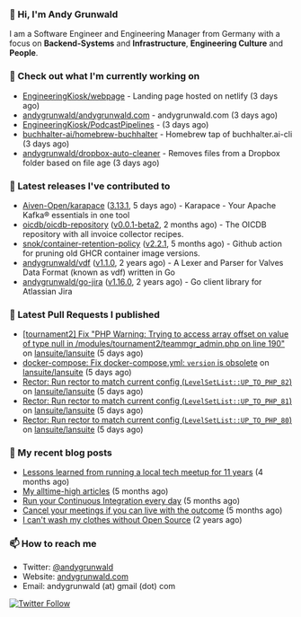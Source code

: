 ### 👋 Hi, I'm Andy Grunwald

I am a Software Engineer and Engineering Manager from Germany with a focus on **Backend-Systems** and **Infrastructure**, **Engineering Culture** and **People**.

### 👷 Check out what I'm currently working on


- [EngineeringKiosk/webpage](https://github.com/EngineeringKiosk/webpage) - Landing page hosted on netlify (3 days ago)
- [andygrunwald/andygrunwald.com](https://github.com/andygrunwald/andygrunwald.com) - andygrunwald.com (3 days ago)
- [EngineeringKiosk/PodcastPipelines](https://github.com/EngineeringKiosk/PodcastPipelines) -  (3 days ago)
- [buchhalter-ai/homebrew-buchhalter](https://github.com/buchhalter-ai/homebrew-buchhalter) - Homebrew tap of buchhalter.ai-cli (3 days ago)
- [andygrunwald/dropbox-auto-cleaner](https://github.com/andygrunwald/dropbox-auto-cleaner) - Removes files from a Dropbox folder based on file age (3 days ago)

### 🔭 Latest releases I've contributed to


- [Aiven-Open/karapace](https://github.com/Aiven-Open/karapace) ([3.13.1](https://github.com/Aiven-Open/karapace/releases/tag/3.13.1), 5 days ago) - Karapace - Your Apache Kafka® essentials in one tool
- [oicdb/oicdb-repository](https://github.com/oicdb/oicdb-repository) ([v0.0.1-beta2](https://github.com/oicdb/oicdb-repository/releases/tag/v0.0.1-beta2), 2 months ago) - The OICDB repository with all invoice collector recipes.
- [snok/container-retention-policy](https://github.com/snok/container-retention-policy) ([v2.2.1](https://github.com/snok/container-retention-policy/releases/tag/v2.2.1), 5 months ago) - Github action for pruning old GHCR container image versions.
- [andygrunwald/vdf](https://github.com/andygrunwald/vdf) ([v1.1.0](https://github.com/andygrunwald/vdf/releases/tag/v1.1.0), 2 years ago) - A Lexer and Parser for Valves Data Format (known as vdf) written in Go
- [andygrunwald/go-jira](https://github.com/andygrunwald/go-jira) ([v1.16.0](https://github.com/andygrunwald/go-jira/releases/tag/v1.16.0), 2 years ago) - Go client library for Atlassian Jira

### 🔨 Latest Pull Requests I published


- [[tournament2] Fix &#34;PHP Warning: Trying to access array offset on value of type null in /modules/tournament2/teammgr_admin.php on line 190&#34;](https://github.com/lansuite/lansuite/pull/1159) on [lansuite/lansuite](https://github.com/lansuite/lansuite) (5 days ago)
- [docker-compose: Fix docker-compose.yml: `version` is obsolete](https://github.com/lansuite/lansuite/pull/1158) on [lansuite/lansuite](https://github.com/lansuite/lansuite) (5 days ago)
- [Rector: Run rector to match current config (`LevelSetList::UP_TO_PHP_82`)](https://github.com/lansuite/lansuite/pull/1157) on [lansuite/lansuite](https://github.com/lansuite/lansuite) (5 days ago)
- [Rector: Run rector to match current config (`LevelSetList::UP_TO_PHP_81`)](https://github.com/lansuite/lansuite/pull/1156) on [lansuite/lansuite](https://github.com/lansuite/lansuite) (5 days ago)
- [Rector: Run rector to match current config (`LevelSetList::UP_TO_PHP_80`)](https://github.com/lansuite/lansuite/pull/1155) on [lansuite/lansuite](https://github.com/lansuite/lansuite) (5 days ago)

### 📝 My recent blog posts


- [Lessons learned from running a local tech meetup for 11 years](https://andygrunwald.com/blog/lessons-learned-from-running-a-local-tech-meetup-for-11-years/) (4 months ago)
- [My alltime-high articles](https://andygrunwald.com/blog/my-all-time-high-articles/) (5 months ago)
- [Run your Continuous Integration every day](https://andygrunwald.com/blog/run-your-continuous-integration-every-day/) (5 months ago)
- [Cancel your meetings if you can live with the outcome](https://andygrunwald.com/blog/cancel-your-meetings-if-you-can-live-with-the-outcome/) (5 months ago)
- [I can&#39;t wash my clothes without Open Source](https://andygrunwald.com/blog/i-cant-wash-my-clothes-without-open-source/) (2 years ago)

### 📫 How to reach me

- Twitter: [@andygrunwald](https://twitter.com/andygrunwald)
- Website: [andygrunwald.com](https://andygrunwald.com)
- Email: andygrunwald (at) gmail (dot) com

[![Twitter Follow](https://img.shields.io/twitter/follow/andygrunwald?label=Follow&style=social)](https://twitter.com/andygrunwald)
